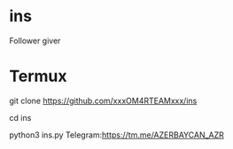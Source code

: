 # ins
Follower giver
# Termux
git clone https://github.com/xxxOM4RTEAMxxx/ins

cd ins

python3 ins.py
Telegram:https://tm.me/AZERBAYCAN_AZR


